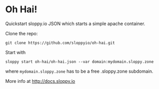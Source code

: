# Oh Hai!

Quickstart sloppy.io JSON which starts a simple apache container. 

Clone the repo:

`git clone https://github.com/sloppyio/oh-hai.git`

Start with

`sloppy start oh-hai/oh-hai.json --var domain:mydomain.sloppy.zone`

where `mydomain.sloppy.zone` has to be a free .sloppy.zone subdomain.

More info at http://docs.sloppy.io